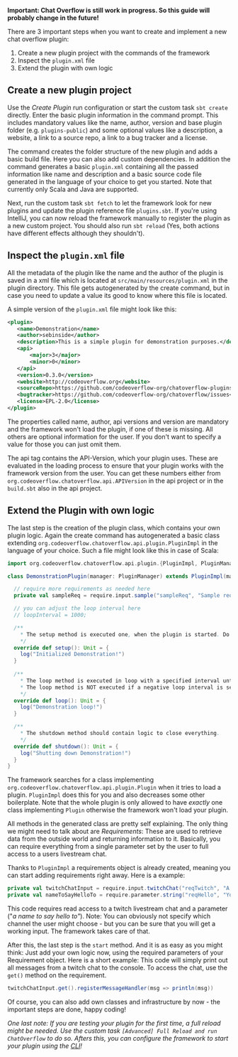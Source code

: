**Important: Chat Overflow is still work in progress. So this guide will probably change in the future!**

There are 3 important steps when you want to create and implement a new chat overflow plugin:

1. Create a new plugin project with the commands of the framework
2. Inspect the `plugin.xml` file
3. Extend the plugin with own logic

## Create a new plugin project

Use the *Create Plugin* run configuration or start the custom task `sbt create` directly. Enter the basic plugin information in the command prompt. This includes mandatory values like the name, author, version and base plugin folder (e.g. `plugins-public`) and some optional values like a description, a website, a link to a source repo, a link to a bug tracker and a license.

The command creates the folder structure of the new plugin and adds a basic build file. Here you can also add custom dependencies. In addition the command generates a basic `plugin.xml` containing all the passed information like name and description and a basic source code file generated in the language of your choice to get you started. Note that currently only Scala and Java are supported.

Next, run the custom task `sbt fetch` to let the framework look for new plugins and update the plugin reference file `plugins.sbt`. If you're using IntelliJ, you can now reload the framework manually to register the plugin as a new custom project. You should also run `sbt reload` (Yes, both actions have different effects although they shouldn't).

## Inspect the `plugin.xml` file

All the metadata of the plugin like the name and the author of the plugin is saved in a xml file which is located at `src/main/resources/plugin.xml` in the plugin directory. This file gets autogenerated by the create command, but in case you need to update a value its good to know where this file is located.

A simple version of the `plugin.xml` file might look like this:

 ```xml linenums="1"
<plugin>
    <name>Demonstration</name>
    <author>sebinside</author>
    <description>This is a simple plugin for demonstration purposes.</description>
    <api>
        <major>3</major>
        <minor>0</minor>
    </api>
    <version>0.3.0</version>
    <website>http://codeoverflow.org</website>
    <sourceRepo>https://github.com/codeoverflow-org/chatoverflow-plugins</sourceRepo>
    <bugtracker>https://github.com/codeoverflow-org/chatoverflow/issues</bugtracker>
    <license>EPL-2.0</license>
</plugin>
 ```

The properties called name, author, api versions and version are mandatory and the framework won't load the plugin, if one of these is missing. All others are optional information for the user. If you don't want to specify a value for those you can just omit them.

The api tag contains the API-Version, which your plugin uses. These are evaluated in the loading process to ensure that your plugin works with the framework version from the user. You can get these numbers either from `org.codeoverflow.chatoverflow.api.APIVersion` in the api project or in the `build.sbt` also in the api project.

## Extend the Plugin with own logic

The last step is the creation of the plugin class, which contains your own plugin logic. Again the create command has autogenerated a basic class extending `org.codeoverflow.chatoverflow.api.plugin.PluginImpl` in the language of your choice. Such a file might look like this in case of Scala:

```scala linenums="1" tab=
import org.codeoverflow.chatoverflow.api.plugin.{PluginImpl, PluginManager}

class DemonstrationPlugin(manager: PluginManager) extends PluginImpl(manager) {

  // require more requirements as needed here
  private val sampleReq = require.input.sample("sampleReq", "Sample requirement", true)

  // you can adjust the loop interval here
  // loopInterval = 1000;

  /**
    * The setup method is executed one, when the plugin is started. Do NOT define your requirements in here!
    */
  override def setup(): Unit = {
    log("Initialized Demonstration!")
  }
    
  /**
    * The loop method is executed in loop with a specified interval until the shutdown method is called.
    * The loop method is NOT executed if a negative loop interval is set.
    */
  override def loop(): Unit = {
    log("Demonstration loop!")
  }

  /**
    * The shutdown method should contain logic to close everything.
    */
  override def shutdown(): Unit = {
    log("Shutting down Demonstration!")
  }
}
```

The framework searches for a class implementing `org.codeoverflow.chatoverflow.api.plugin.Plugin` when it tries to load a plugin. `PluginImpl` does this for you and also decreases some other boilerplate. Note that the whole plugin is only allowed to have *exactly* one class implementing `Plugin` otherwise the framework won't load your plugin.

All methods in the generated class are pretty self explaining. The only thing we might need to talk about are *Requirements*: These are used to retrieve data from the outside world and returning information to it. Basically, you can require everything from a single parameter set by the user to full access to a users livestream chat.

Thanks to `PluginImpl` a requirements object is already created, meaning you can start adding requirements right away. Here is a example:

```scala tab=
private val twitchChatInput = require.input.twitchChat("reqTwitch", "A twitch channel", false)
private val nameToSayHelloTo = require.parameter.string("reqHello", "Your name", false)
```

This code requires read access to a twitch livestream chat and a parameter ("*a name to say hello to"*). Note: You can obviously not specify which channel the user might choose - but you can be sure that you will get a working input. The framework takes care of that.

After this, the last step is the `start` method. And it is as easy as you might think: Just add your own logic now, using the required parameters of your Requirement object. Here is a short example: This code will simply print out all messages from a twitch chat to the console. To access the chat, use the `get()` method on the requirement.

```scala tab=
twitchChatInput.get().registerMessageHandler(msg => println(msg))
```

Of course, you can also add own classes and infrastructure by now - the important steps are done, happy coding!

*One last note: If you are testing your plugin for the first time, a full reload might be needed. Use the custom task `[Advanced] Full Reload and run ChatOverflow` to do so. Afters this, you can configure the framework to start your plugin using the [CLI](/docs/usage/Using-the-CLI.md)!*
